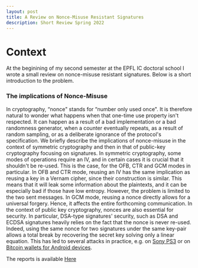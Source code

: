 ```yaml
---
layout: post
title: A Review on Nonce-Misuse Resistant Signatures
description: Short Review Spring 2022
---
```


Context
============

At the beginining of my second semester at the EPFL IC doctoral school I wrote a small review on nonce-misuse resistant signatures. 
Below is a short introduction to the problem. 

### The implications of Nonce-Misuse
In cryptography, “nonce" stands for “number only used once". It is therefore natural to wonder what happens when that one-time use property isn't respected. 
It can happen as a result of a bad implementation or a bad randomness generator, when a counter eventually repeats, as a result of random  sampling, or as a deliberate ignorance of the protocol's specification. 
We briefly describe the implications of nonce-misuse in the context of symmetric cryptography and then in that of public-key cryptography focusing on signatures. 
In symmetric cryptography, some modes of operations require an IV, and in certain cases it is crucial that it shouldn't be re-used. This is the case, for the OFB, CTR and GCM modes in particular. 
In OFB and CTR mode, reusing an IV has the same implication as reusing a key in a Vernam cipher, since their construction is similar. This means that it will leak some information about the plaintexts, and it can be especially bad if those have low entropy. However, the problem is limited to the two sent messages. 
In GCM mode, reusing a nonce directly allows for a universal forgery. Hence, it affects the entire forthcoming communication.
In the context of public key cryptography, nonces are also essential for security. 
In particular, DSA-type signatures' security, such as DSA and ECDSA signatures heavily relies on the fact that the nonce is never re-used. Indeed, using the same nonce for two signatures under the same key-pair allows a total break by recovering the secret key solving only a linear equation. This has led to several attacks in practice, e.g. on [Sony PS3](www.exophase.com/20540/hackers-describe-ps3-security-as-epic-fail-gain-unrestricted-access/ ) or on [Bitcoin wallets for Android devices](https://bitcoin.org/en/alert/2013-08-11-android).

The reports is available <a href="../noncemisusesign.pdf" target="_blank">Here</a>
